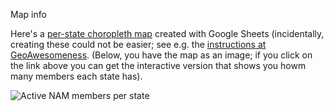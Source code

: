 Map info


Here's a [per-state choropleth map](https://docs.google.com/spreadsheets/d/e/2PACX-1vSsJcuJ9JFb4MYF0TZbrA4jwEdf8hzyBKJJC0queCudGMduzqQ5iOFj1iWN1EOooWEINR5DK9w8fA0r/pubchart?oid=1273408223&format=interactive) created with Google Sheets (incidentally, creating these could not be easier; see e.g. the [instructions at GeoAwesomeness](https://geoawesomeness.com/make-awesome-interactive-map-using-google-sheets-1-minute/). (Below, you have the map as an image; if you click on the link above you can get the interactive version that shows you howm many members each state has).

![Active NAM members per state](https://github.com/vhulden/governmentbythebosses/blob/main/maps/activemembers.png)
